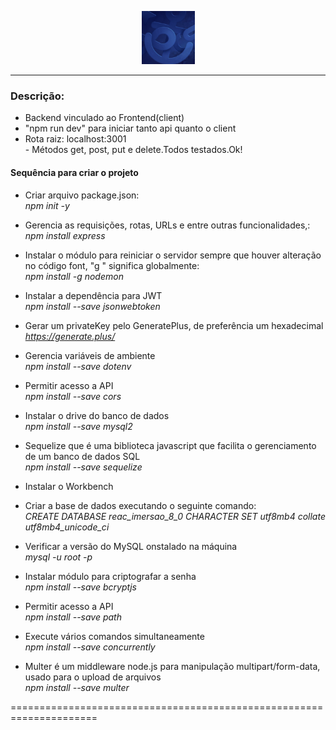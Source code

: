 <p align="center">
<img src= "./public/upload/anuncios/1619967322529_detalhes_servico.jpg" width="85" alt="icon-anchor" >
</p>
<hr>

### Descrição:
- Backend vinculado ao Frontend(client)<br>
- "npm run dev" para iniciar tanto api quanto o client<br>
- Rota raiz: localhost:3001<br>- Métodos get, post, put e delete.Todos testados.Ok!<br>

#### Sequência para criar o projeto
* Criar arquivo package.json:<br>
*npm init -y*<br>

* Gerencia as requisições, rotas, URLs e entre outras funcionalidades,:<br>
*npm install express*<br>


* Instalar o módulo para reiniciar o servidor sempre que houver alteração no código font, "g " significa globalmente:<br>
*npm install -g nodemon*<br>

* Instalar a dependência para JWT<br>
*npm install --save jsonwebtoken*

* Gerar um privateKey pelo GeneratePlus, de preferência um hexadecimal
*https://generate.plus/*

* Gerencia variáveis de ambiente<br>
*npm install --save dotenv*

* Permitir acesso a API<br>
*npm install --save cors*
* Instalar o drive do banco de dados<br>
*npm install --save mysql2*
* Sequelize que é uma biblioteca javascript que facilita o gerenciamento de um banco de dados SQL<br>
*npm install --save sequelize*<br>
* Instalar o Workbench<br>
* Criar a base de dados executando o seguinte comando:<br>
*CREATE DATABASE reac_imersao_8_0 CHARACTER SET utf8mb4 collate utf8mb4_unicode_ci*
* Verificar a versão do MySQL onstalado na máquina<br>
*mysql -u root -p*
* Instalar módulo para criptografar a senha<br>
*npm install --save bcryptjs*
* Permitir acesso a API<br>
*npm install --save path*
* Execute vários comandos simultaneamente<br>
*npm install --save concurrently*

* Multer é um middleware node.js para manipulação multipart/form-data, usado para o upload de arquivos<br>
*npm install --save multer*

=====================================================================



